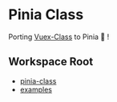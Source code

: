 # Pinia Class

Porting [Vuex-Class][u:vc] to Pinia 🍍 !

## Workspace Root

- [pinia-class](./packages/pinia-class)
- [examples](./packages/examples)


[u:vc]: https://github.com/ktsn/vuex-class
